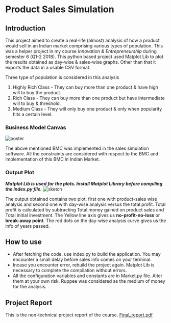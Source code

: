 # Product Sales Simulation

## Introduction
This project aimed to create a real-life (almost) analysis of how a product would sell in an Indian market comprising various types of population. This was a helper project in my course *Innovation & Entrepreneurship* during semester 6 (Q1-2 2018).
This python based project used Matplot Lib to plot the results obtained as day-wise & sales-wise graphs. Other than that it exports the data in a usable CSV format.

Three type of population is considered in this analysis
1. Highly Rich Class - They can buy more than one product & have high will to buy the product.
2. Rich Class - They can buy more than one product but have intermediate will to buy & threshold.
3. Medium Class - They will only buy one product & only when popularity hits a certain level.

### Business Model Canvas
![poster](https://user-images.githubusercontent.com/31181262/41469516-1dd204cc-70cb-11e8-980d-34071a64f18b.png)

The above mentioned BMC was implemented in the sales simulation software. All the constraints are considered with respect to the BMC and implementation of this BMC in Indian Market.

### Output Plot
***Matplot Lib is used for the plots. Install Matplot Library before compiling the index.py file.***
![sketch](https://user-images.githubusercontent.com/31181262/41469725-ffc9d684-70cb-11e8-9efe-31b6155a9727.png)

The output obtained contains two plot, first one with product-sales wise analysis and second one with day-wise analysis versus the total profit. Total profit is calculated by subtracting Total money gained on product sales and Total initial investment. The Yellow line axis gives us **no-profit-no-loss** or **break-away point**. The red dots on the day-wise analysis curve gives us the info of years passed.

## How to use

- After fetching the code, use index.py to build the application. You may encounter a small delay before sales info comes on your terminal. 
- Incase you encounter error, rebuild the project again. Matplot Lib is necessary to complete the compilation without errors.
- All the configuration variables and constants are in Market.py file. Alter them at your own risk. Ruppee was considered as the medium of money for the analysis.

## Project Report
This is the non-technical project report of the course.
[Final_report.pdf](https://github.com/shubham1chawla/Product-Simulation/files/2106239/Final_report.pdf)